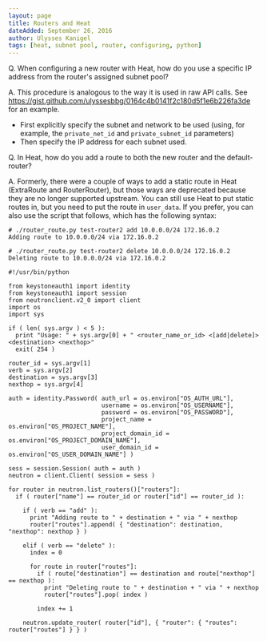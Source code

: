 ```yaml
---
layout: page
title: Routers and Heat
dateAdded: September 26, 2016
author: Ulysses Kanigel 
tags: [heat, subnet pool, router, configuring, python]
---
```



Q. When configuring a new router with Heat, how do you use a specific IP address from the router's assigned subnet pool?

A.  This procedure is analogous to the way it is used in raw API calls. See https://gist.github.com/ulyssesbbg/0164c4b0141f2c180d5f1e6b226fa3de for an example.

 * First explicitly specify the subnet and network to be used (using, for example, the `private_net_id` and `private_subnet_id` parameters)
 * Then specify the IP address for each subnet used.


Q. In Heat, how do you add a route to both the new router and the default-router?

A. Formerly, there were a couple of ways to add a static route in Heat (ExtraRoute and RouterRouter), but those ways are deprecated because they are no longer supported upstream. You can still use Heat to put static routes in, but you need to put the route in `user_data`. If you prefer, you can also use the script that follows, which has the following syntax:

```
# ./router_route.py test-router2 add 10.0.0.0/24 172.16.0.2
Adding route to 10.0.0.0/24 via 172.16.0.2

# ./router_route.py test-router2 delete 10.0.0.0/24 172.16.0.2
Deleting route to 10.0.0.0/24 via 172.16.0.2

#!/usr/bin/python

from keystoneauth1 import identity
from keystoneauth1 import session
from neutronclient.v2_0 import client
import os
import sys

if ( len( sys.argv ) < 5 ):
  print "Usage: " + sys.argv[0] + " <router_name_or_id> <[add|delete]> <destination> <nexthop>"
  exit( 254 )

router_id = sys.argv[1]
verb = sys.argv[2]
destination = sys.argv[3]
nexthop = sys.argv[4]

auth = identity.Password( auth_url = os.environ["OS_AUTH_URL"],
                          username = os.environ["OS_USERNAME"],
                          password = os.environ["OS_PASSWORD"],
                          project_name = os.environ["OS_PROJECT_NAME"],
                          project_domain_id = os.environ["OS_PROJECT_DOMAIN_NAME"],
                          user_domain_id = os.environ["OS_USER_DOMAIN_NAME"] )

sess = session.Session( auth = auth )
neutron = client.Client( session = sess )

for router in neutron.list_routers()["routers"]:
  if ( router["name"] == router_id or router["id"] == router_id ):

    if ( verb == "add" ):
      print "Adding route to " + destination + " via " + nexthop
      router["routes"].append( { "destination": destination, "nexthop": nexthop } )

    elif ( verb == "delete" ):
      index = 0

      for route in router["routes"]:
        if ( route["destination"] == destination and route["nexthop"] == nexthop ):
          print "Deleting route to " + destination + " via " + nexthop
          router["routes"].pop( index )

        index += 1

    neutron.update_router( router["id"], { "router": { "routes": router["routes"] } } )
    
```
